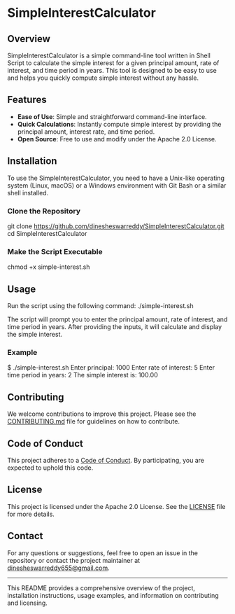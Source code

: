 # SimpleInterestCalculator

## Overview
SimpleInterestCalculator is a simple command-line tool written in Shell Script to calculate the simple interest for a given principal amount, rate of interest, and time period in years. This tool is designed to be easy to use and helps you quickly compute simple interest without any hassle.

## Features
- **Ease of Use**: Simple and straightforward command-line interface.
- **Quick Calculations**: Instantly compute simple interest by providing the principal amount, interest rate, and time period.
- **Open Source**: Free to use and modify under the Apache 2.0 License.

## Installation
To use the SimpleInterestCalculator, you need to have a Unix-like operating system (Linux, macOS) or a Windows environment with Git Bash or a similar shell installed.

### Clone the Repository
git clone https://github.com/dinesheswarreddy/SimpleInterestCalculator.git
cd SimpleInterestCalculator


### Make the Script Executable
chmod +x simple-interest.sh

## Usage
Run the script using the following command:
./simple-interest.sh

The script will prompt you to enter the principal amount, rate of interest, and time period in years. After providing the inputs, it will calculate and display the simple interest.

### Example

$ ./simple-interest.sh
Enter principal:
1000
Enter rate of interest:
5
Enter time period in years:
2
The simple interest is: 100.00


## Contributing
We welcome contributions to improve this project. Please see the [CONTRIBUTING.md](CONTRIBUTING.md) file for guidelines on how to contribute.

## Code of Conduct
This project adheres to a [Code of Conduct](CODE_OF_CONDUCT.md). By participating, you are expected to uphold this code.

## License
This project is licensed under the Apache 2.0 License. See the [LICENSE](LICENSE) file for more details.

## Contact
For any questions or suggestions, feel free to open an issue in the repository or contact the project maintainer at dinesheswarreddy655@gmail.com.

---

This README provides a comprehensive overview of the project, installation instructions, usage examples, and information on contributing and licensing.
